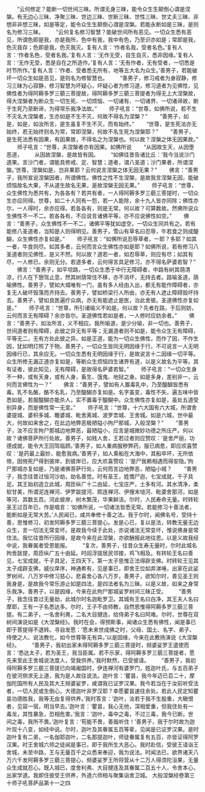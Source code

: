<!-- { "loadSidebar": true } -->
　　“云何修定？能断一切世间三昧。所谓无身三昧，能令众生生颠倒心谓是涅槃。有无边心三昧、净聚三昧、世边三昧、世断三昧、世性三昧、世丈夫三昧、非想非非想三昧，如是等定，能令众生生颠倒心谓是涅槃。若能永断如是三昧，是则名为修习三昧。
　　“云何复名修习智慧？能破世间所有恶见。一切众生悉有恶见，所谓色即是我，亦是我所，色中有我，我中有色，乃至识亦如是；常即是我，色灭我存；色即是我，色灭我灭。复有人言：‘作者名我，受者名色。’复有人言：‘作者名色，受者名我。’复有人言：‘无作无受，自生自灭，悉非因缘。’复有人言：‘无作无受，悉是自在之所造作。’复有人言：‘无有作者，无有受者，一切悉是时节所作。’复有人言：‘作者、受者悉无所有，地等五大名为众生。’善男子，若能破坏一切众生如是恶见，是则名为修智慧也。
　　“善男子，修习戒者为身寂静，修习三昧为心寂静，修习智慧为坏疑心，坏疑心者为修习道，修习道者为见佛性，见佛性者为得阿耨多罗三藐三菩提故，得阿耨多罗三藐三菩提者为得无上大涅槃故，得大涅槃者为断众生一切生死、一切烦恼、一切诸有、一切诸界、一切诸谛故，断于生死乃至断谛，为得常乐我净法故。”
　　师子吼言：“世尊，如佛所说，若不生不灭名大涅槃者，生亦如是不生不灭，何故不得名为涅槃？”
　　“善男子，如是，如是，如汝所言，是生虽复不生不灭，而有始终。”
　　“世尊，是生死法亦无始终，若无始终则名为常，常即涅槃，何故不名生死为涅槃耶？”
　　“善男子，是生死法悉有因果，有因果故，不得名之为涅槃也。何以故？涅槃之体无因果故。”
　　师子吼言：“世尊，夫涅槃者亦有因果。如佛所说
　　“从因故生天，从因堕恶道，
　　从因故涅槃，是故皆有因。
　　“如佛往昔告诸比丘：‘我今当说沙门道果。言沙门者，谓能具修戒、定、智慧；道者，谓八圣道；沙门果者，所谓涅槃。’世尊，涅槃如是，岂非果耶？云何说言涅槃之体无因无果？”
　　佛言：“善男子，我所宣说涅槃因者，所谓佛性。佛性之性不生涅槃，是故我言涅槃无因，能破烦恼故名大果，不从道生故名无果，是故涅槃无因无果。”
　　师子吼言：“世尊，众生佛性为悉共有，为各各有？若共有者，一人得阿耨多罗三藐三菩提时，一切众生亦应同得。世尊，如二十人同有一怨，若一人能除，余十九人皆亦同除；佛性亦尔，一人得时，余亦应得。若各各有，则是无常。何以故？可算数故。然佛所说众生佛性不一不二。若各各有，不应说言诸佛平等，亦不应说佛性如空。”
　　佛言：“善男子，众生佛性不一不二，诸佛平等犹如虚空，一切众生同共有之。若有能修八圣道者，当知是人则得明见。善男子，雪山有草名曰忍辱，牛若食之则成醍醐，众生佛性亦复如是。”
　　师子吼言：“如佛所说忍辱草者，一耶？多耶？如其一者，牛食则尽。如其多者，云何而言众生佛性亦如是耶？如佛所说，若有修习八圣道者则见佛性，是义不然。何以故？道若一者，如忍辱草，则应有尽；如其有尽，一人修已，余则无分。若道多者，云何得言具足修习，亦不得名萨婆若智？”
　　佛言：“善男子，如平坦路，一切众生悉于中行无障碍者，中路有树其荫清凉，行人在下憩驾止息，然其树荫常住不移，亦不消坏，无持去者。路喻圣道，荫喻佛性。善男子，譬如大城唯有一门，虽有多人经由入出，都无有能作障碍者，亦复无人破坏毁落而齐持去。善男子，譬如桥梁行人所由，亦无有人遮止障碍毁坏持去。善男子，譬如良医遍疗众病，亦无有能遮止是医，治此舍彼。圣道佛性亦复如是。”
　　师子吼言：“世尊，所引诸喻义不如是。何以故？先者在路，于后则妨，云何而言无有障碍？余亦皆尔。圣道佛性若如是者，一人修时应妨余者。”
　　佛言：“善男子，如汝所言，义不相应。我所喻道，是少分喻，非一切也。善男子，世间道者则有障碍，此彼之异无有平等；无漏道者则不如是，能令众生无有障碍，平等无二，无有方处此彼之异。如是正道，能为一切众生佛性，而作了因，不作生因，犹如明灯照了于物。善男子，一切众生皆同无明因缘于行，不可说言一人无明因缘行已，其余应无。一切众生悉有无明因缘于行，是故说言十二因缘一切平等。众生所修无漏正道亦复如是，等断众生烦恼四生诸界有道，以是义故名为平等。其有证者，彼此知见，无有障碍，是故得名萨婆若智。”
　　师子吼言：“一切众生身不一种，或有天身，或有人身，畜生、饿鬼、地狱之身。如是多身，差别非一，云何而言佛性为一？”
　　佛言：“善男子，譬如有人置毒乳中，乃至醍醐皆悉有毒。乳不名酪，酪不名乳，乃至醍醐亦复如是。名字虽变，毒性不失，遍五味中皆悉如是。若服醍醐亦能杀人，实不置毒于醍醐中。众生佛性亦复如是，虽处五道受别异身，而是佛性常一无变。”
　　师子吼言：“世尊，十六大国有六大城，所谓舍婆提城、婆枳多城、瞻婆城、毗舍离城、波罗柰城、王舍城。如是六城，世中最大，何故如来舍之，在此边地弊恶极陋隘小拘尸那城，入般涅槃？”
　　“善男子，汝不应言拘尸那城边地弊恶，最陋隘小，应言是城微妙功德之所庄严。何以故？诸佛菩萨所行处故。善男子，如贱人舍，王若过者则应赞叹：‘是舍严丽，功德成就，能令大王回驾临顾。’善男子，如人重病服秽弊药，服已病愈，即应欢喜赞叹：‘是药最上最妙，能愈我病。’善男子，如人乘船在大海中，其船卒坏，无所依倚，因倚死尸得到彼岸，到彼岸已，应大欢喜赞叹：‘是尸我赖相遇而得安隐。’拘尸那城亦复如是，乃是诸佛菩萨行处，云何而言边地弊恶，陋隘小城？
　　“善男子，我念往昔过恒河沙劫，劫名善觉。时有圣王，姓憍尸迦，七宝成就，千子具足。其王始初造立此城，周匝纵广十二由延，七宝庄严，土多有河。其水清净，柔软甘美，所谓泥连禅河、伊罗跋提河、熙连禅河、伊搜末塠河、毗婆舍那河，如是等河，其数五百。河此彼岸，树木繁茂，华果鲜洁。尔时，人民寿命无量。时转轮圣王过百年已，作是唱言：‘如佛所说，一切诸法皆悉无常。若能修习十善法者，能断如是无常大苦。’人民闻已，咸共奉修十善之法。我于尔时，闻佛名号，受持十善，思惟修习，初发阿耨多罗三藐三菩提心。发是心已，复以是法，转教无量无边众生，言一切法无常变坏。是故我今续于此处，亦说诸法无常变坏，惟说佛身是常住法。我忆往昔所行因缘，是故今来在此涅槃，亦欲酬报此地往恩。以是义故我经中说，我眷属者受恩能报。
　　“复次，善男子，往昔众生寿无量时，尔时此城名拘舍跋提，周匝纵广五十由延。时阎浮提居民邻接，鸡飞相及。有转轮王名曰善见，七宝成就，千子具足，王四天下。第一太子思惟正法得辟支佛。时转轮王见其太子成辟支佛，威仪庠序，神通希有，见是事已，即舍王位如弃涕唾，出家在此娑罗树间，八万岁中修习慈心，悲喜舍心各八万岁。善男子，欲知尔时，善见圣王则我身是，是故我今常乐游止如是四法，是四法者名为三昧。以是义故，如来之身常乐我净。善男子，以是因缘，今来在此拘尸那城娑罗树间三昧正受。
　　“善男子，我念往昔过无量劫，此城尔时名迦毗罗卫。其城有王名曰白净，其王夫人名曰摩耶，王有一子名悉达多。尔时，王子不由师教，自然思惟得阿耨多罗三藐三菩提。有二弟子，一名舍利弗，二名大目揵连，给侍弟子名曰阿难。尔时，世尊在双树间演说如是《大涅槃经》。我时在会，得预斯事，闻诸众生悉有佛性，闻是事已即于菩提得不退转。寻自发愿：‘愿未来世成佛之时，父母、国土、名字、弟子、侍使之人、说法教化，如今世尊等无有异。’以是因缘，今来在此敷扬演说《大涅槃经》。
　　“善男子，我初出家未得阿耨多罗三藐三菩提时，频婆娑罗王遣使而言：‘悉达太子，若为圣王，我当臣属。若不乐家，得阿耨多罗三藐三菩提者，愿先来至此王舍城说法度人，受我供养。’我时默然，已受彼请。
　　“善男子，我初得阿耨多罗三藐三菩提已向竭阇国时，伊连禅河有婆罗门，姓迦叶氏，与五百弟子在彼河侧求无上道，我为是人故往说法。迦叶言：‘瞿昙，我今年迈已百二十，摩伽陀国所有人民及其大王频婆娑罗，咸谓我已证罗汉果。我今若当在于汝前听受法者，一切人民或生倒心，大德迦叶非罗汉耶？幸愿瞿昙速往余处。若此人民定知瞿昙功德胜我，我等无由复得供养。’我时答言：‘迦叶，汝若于我不生殷重，大瞋恨者，见容一宿，明当早去。’迦叶言：‘瞿昙，我心无他，深相爱重，但我住处有一毒龙，其性暴急，恐相危害。’我言：‘迦叶，毒中之毒，不过三毒，我今已断。世间之毒，我所不畏。’迦叶复言：‘苟能不畏，善哉听住！’善男子，我于尔时故为迦叶现十八变，如经中说。尔时，迦叶及其眷属五百等辈，见闻是已证罗汉果。是时迦叶复有二弟，一名伽耶迦叶，二名那提迦叶，师徒眷属复有五百，亦皆证得阿罗汉果。时王舍城六师之徒闻是事已，即于我所生大恶心。我时赴信，受彼王请诣王舍城，未至中路，王与无量百千之众悉来奉迎，我为说法。时闻法已，欲界诸天八万六千发阿耨多罗三藐三菩提心，频婆娑罗王所将营从十二万人得须陀洹果，无量众生成就忍心。既入城已，度舍利弗、大目揵连及其眷属二百五十人，令舍本心，出家学道。我即住彼受王供养，外道六师相与聚集诣舍卫城。
大般涅槃经卷第三十师子吼菩萨品第十一之四
